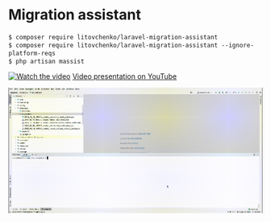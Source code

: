 # Migration assistant

```
$ composer require litovchenko/laravel-migration-assistant
$ composer require litovchenko/laravel-migration-assistant --ignore-platform-reqs
$ php artisan massist
```

[![Watch the video](https://img.youtube.com/vi/S0gS01xudsk/maxresdefault.jpg)](https://youtu.be/S0gS01xudsk)
[Video presentation on YouTube](https://youtu.be/S0gS01xudsk)

![Preview](https://raw.githubusercontent.com/iv-litovchenko/laravel-migration-assistant/master/resources/preview.gif)
